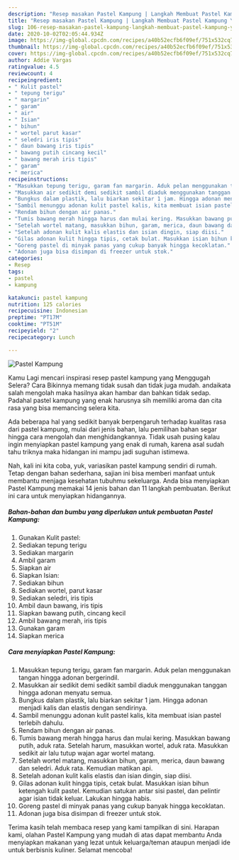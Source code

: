 ```yaml
---
description: "Resep masakan Pastel Kampung | Langkah Membuat Pastel Kampung Yang Paling Enak"
title: "Resep masakan Pastel Kampung | Langkah Membuat Pastel Kampung Yang Paling Enak"
slug: 106-resep-masakan-pastel-kampung-langkah-membuat-pastel-kampung-yang-paling-enak
date: 2020-10-02T02:05:44.934Z
image: https://img-global.cpcdn.com/recipes/a40b52ecfb6f09ef/751x532cq70/pastel-kampung-foto-resep-utama.jpg
thumbnail: https://img-global.cpcdn.com/recipes/a40b52ecfb6f09ef/751x532cq70/pastel-kampung-foto-resep-utama.jpg
cover: https://img-global.cpcdn.com/recipes/a40b52ecfb6f09ef/751x532cq70/pastel-kampung-foto-resep-utama.jpg
author: Addie Vargas
ratingvalue: 4.5
reviewcount: 4
recipeingredient:
- " Kulit pastel"
- " tepung terigu"
- " margarin"
- " garam"
- " air"
- " Isian"
- " bihun"
- " wortel parut kasar"
- " seledri iris tipis"
- " daun bawang iris tipis"
- " bawang putih cincang kecil"
- " bawang merah iris tipis"
- " garam"
- " merica"
recipeinstructions:
- "Masukkan tepung terigu, garam fan margarin. Aduk pelan menggunakan tangan hingga adonan bergerindil."
- "Masukkan air sedikit demi sedikit sambil diaduk menggunakan tanggan hingga adonan menyatu semua."
- "Bungkus dalam plastik, lalu biarkan sekitar 1 jam. Hingga adonan menjadi kalis dan elastis dengan sendirinya."
- "Sambil menunggu adonan kulit pastel kalis, kita membuat isian pastel terlebih dahulu."
- "Rendam bihun dengan air panas."
- "Tumis bawang merah hingga harus dan mulai kering. Masukkan bawang putih, aduk rata. Setelah harum, masukkan wortel, aduk rata. Masukkan sedikit air lalu tutup wajan agar wortel matang."
- "Setelah wortel matang, masukkan bihun, garam, merica, daun bawang dan seledri. Aduk rata. Kemudian matikan api."
- "Setelah adonan kulit kalis elastis dan isian dingin, siap diisi."
- "Gilas adonan kulit hingga tipis, cetak bulat. Masukkan isian bihun ketengah kulit pastel. Kemudian satukan antar sisi pastel, dan pelintir agar isian tidak keluar. Lakukan hingga habis."
- "Goreng pastel di minyak panas yang cukup banyak hingga kecoklatan."
- "Adonan juga bisa disimpan di freezer untuk stok."
categories:
- Resep
tags:
- pastel
- kampung

katakunci: pastel kampung 
nutrition: 125 calories
recipecuisine: Indonesian
preptime: "PT17M"
cooktime: "PT51M"
recipeyield: "2"
recipecategory: Lunch

---
```



![Pastel Kampung](https://img-global.cpcdn.com/recipes/a40b52ecfb6f09ef/751x532cq70/pastel-kampung-foto-resep-utama.jpg)

Kamu Lagi mencari inspirasi resep pastel kampung yang Menggugah Selera? Cara Bikinnya memang tidak susah dan tidak juga mudah. andaikata salah mengolah maka hasilnya akan hambar dan bahkan tidak sedap. Padahal pastel kampung yang enak harusnya sih memiliki aroma dan cita rasa yang bisa memancing selera kita.



Ada beberapa hal yang sedikit banyak berpengaruh terhadap kualitas rasa dari pastel kampung, mulai dari jenis bahan, lalu pemilihan bahan segar hingga cara mengolah dan menghidangkannya. Tidak usah pusing kalau ingin menyiapkan pastel kampung yang enak di rumah, karena asal sudah tahu triknya maka hidangan ini mampu jadi suguhan istimewa.


Nah, kali ini kita coba, yuk, variasikan pastel kampung sendiri di rumah. Tetap dengan bahan sederhana, sajian ini bisa memberi manfaat untuk membantu menjaga kesehatan tubuhmu sekeluarga. Anda bisa menyiapkan Pastel Kampung memakai 14 jenis bahan dan 11 langkah pembuatan. Berikut ini cara untuk menyiapkan hidangannya.

<!--inarticleads1-->

##### Bahan-bahan dan bumbu yang diperlukan untuk pembuatan Pastel Kampung:

1. Gunakan  Kulit pastel:
1. Sediakan  tepung terigu
1. Sediakan  margarin
1. Ambil  garam
1. Siapkan  air
1. Siapkan  Isian:
1. Sediakan  bihun
1. Sediakan  wortel, parut kasar
1. Sediakan  seledri, iris tipis
1. Ambil  daun bawang, iris tipis
1. Siapkan  bawang putih, cincang kecil
1. Ambil  bawang merah, iris tipis
1. Gunakan  garam
1. Siapkan  merica




<!--inarticleads2-->

##### Cara menyiapkan Pastel Kampung:

1. Masukkan tepung terigu, garam fan margarin. Aduk pelan menggunakan tangan hingga adonan bergerindil.
1. Masukkan air sedikit demi sedikit sambil diaduk menggunakan tanggan hingga adonan menyatu semua.
1. Bungkus dalam plastik, lalu biarkan sekitar 1 jam. Hingga adonan menjadi kalis dan elastis dengan sendirinya.
1. Sambil menunggu adonan kulit pastel kalis, kita membuat isian pastel terlebih dahulu.
1. Rendam bihun dengan air panas.
1. Tumis bawang merah hingga harus dan mulai kering. Masukkan bawang putih, aduk rata. Setelah harum, masukkan wortel, aduk rata. Masukkan sedikit air lalu tutup wajan agar wortel matang.
1. Setelah wortel matang, masukkan bihun, garam, merica, daun bawang dan seledri. Aduk rata. Kemudian matikan api.
1. Setelah adonan kulit kalis elastis dan isian dingin, siap diisi.
1. Gilas adonan kulit hingga tipis, cetak bulat. Masukkan isian bihun ketengah kulit pastel. Kemudian satukan antar sisi pastel, dan pelintir agar isian tidak keluar. Lakukan hingga habis.
1. Goreng pastel di minyak panas yang cukup banyak hingga kecoklatan.
1. Adonan juga bisa disimpan di freezer untuk stok.




Terima kasih telah membaca resep yang kami tampilkan di sini. Harapan kami, olahan Pastel Kampung yang mudah di atas dapat membantu Anda menyiapkan makanan yang lezat untuk keluarga/teman ataupun menjadi ide untuk berbisnis kuliner. Selamat mencoba!
